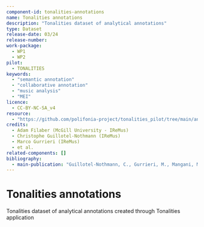 ```yaml
---
component-id: tonalities-annotations
name: Tonalities annotations
description: "Tonalities dataset of analytical annotations"
type: Dataset
release-date: 03/24
release-number:
work-package:
  - WP1
  - WP2
pilot:
  - TONALITIES
keywords:
  - "semantic annotation"
  - "collaborative annotation"
  - "music analysis"
  - "MEI"
licence:
  - CC-BY-NC-SA_v4
resource:
  - "https://github.com/polifonia-project/tonalities_pilot/tree/main/annotations"
credits:
  - Adam Filaber (McGill University - IReMus)
  - Christophe Guillotel-Nothmann (IReMus)
  - Marco Gurrieri (IReMus)
  - et al.
related-components: []
bibliography:
  - main-publication: "Guillotel-Nothmann, C., Gurrieri, M., Mangani, M., Ceulemans, A.-E., Freedman, R., Poullet-Pagès, F., & Filaber, A. (2024). Tonalities annotations [Data set]. Zenodo. https://doi.org/10.5281/zenodo.10940035"
---
```


# Tonalities annotations

Tonalities dataset of analytical annotations created through Tonalities application
